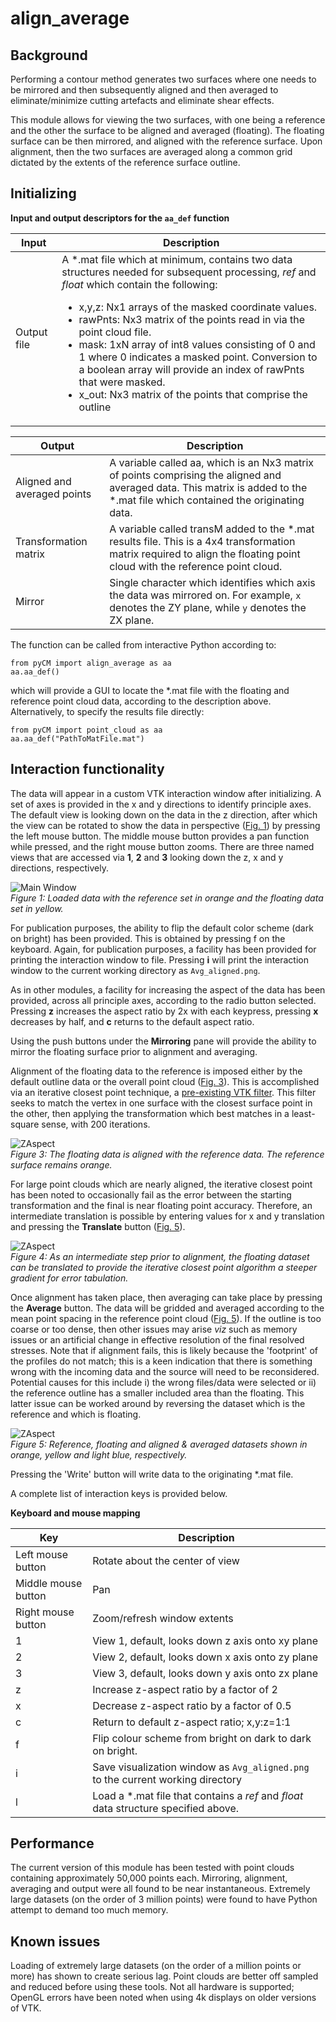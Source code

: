 # align_average

## Background
Performing a contour method generates two surfaces where one needs to be mirrored and then subsequently aligned and then averaged to eliminate/minimize cutting artefacts and eliminate shear effects.

This module allows for viewing the two surfaces, with one being a reference and the other the surface to be aligned and averaged (floating). The floating surface can be then mirrored, and aligned with the reference surface. Upon alignment, then the two surfaces are averaged along a common grid dictated by the extents of the reference surface outline.

## Initializing

**Input and output descriptors for the `aa_def` function**

Input | Description
---  |---
Output file	| A *.mat file which at minimum, contains two data structures needed for subsequent processing, *ref* and *float* which contain the following:<ul><li>x,y,z: Nx1 arrays of the masked coordinate values. </li><li>rawPnts: Nx3 matrix of the points read in via the point cloud file.</li><li>mask: 1xN array of int8 values consisting of 0 and 1 where 0 indicates a masked point. Conversion to a boolean array will provide an index of rawPnts that were masked.</li><li>x_out: Nx3 matrix of the points that comprise the outline</li></ul> 

Output | Description
---  |---
Aligned and averaged points | A variable called aa, which is an Nx3 matrix of points comprising the aligned and averaged data. This matrix is added to the *.mat file which contained the originating data.
Transformation matrix | A variable called transM added to the *.mat results file. This is a 4x4 transformation matrix required to align the floating point cloud with the reference point cloud.
Mirror | Single character which identifies which axis the data was mirrored on. For example, `x` denotes the ZY plane, while `y` denotes the ZX plane.

The function can be called from interactive Python according to:
~~~
from pyCM import align_average as aa
aa.aa_def()
~~~
which will provide a GUI to locate the *.mat file with the floating and reference point cloud data, according to the description above. Alternatively, to specify the results file directly:
~~~
from pyCM import point_cloud as aa
aa.aa_def("PathToMatFile.mat")
~~~


##  Interaction functionality
The data will appear in a custom VTK interaction window after initializing. A set of axes is provided in the x and y directions to identify principle axes. The default view is looking down on the data in the z direction, after which the view can be rotated to show the data in perspective ([Fig. 1](#fig1)) by pressing the left mouse button. The middle mouse button provides a pan function while pressed, and the right mouse button zooms. There are three named views that are accessed via **1**, **2** and **3** looking down the z, x and y directions, respectively. 

<span>![<span>Main Window</span>](images/Avg_loaded.png)</span>  
*<a name="fig1"></a> Figure 1: Loaded data with the reference set in orange and the floating data set in yellow.*

For publication purposes, the ability to flip the default color scheme (dark on bright) has been provided. This is obtained by pressing f on the keyboard. Again, for publication purposes, a facility has been provided for printing the interaction window to file. Pressing **i** will print the interaction window to the current working directory as `Avg_aligned.png`.

As in other modules, a facility for increasing the aspect of the data has been provided, across all principle axes, according to the radio button selected. Pressing **z** increases the aspect ratio by 2x with each keypress, pressing **x** decreases by half, and **c** returns to the default aspect ratio.

Using the push buttons under the **Mirroring** pane will provide the ability to mirror the floating surface prior to alignment and averaging.

Alignment of the floating data to the reference is imposed either by the default outline data or the overall point cloud ([Fig. 3](#fig3)). This is accomplished via an iterative closest point technique, a [pre-existing VTK filter](https://www.vtk.org/doc/nightly/html/classvtkIterativeClosestPointTransform.html#details). This filter seeks to match the vertex in one surface with the closest surface point in the other, then applying the transformation which best matches in a least-square sense, with 200 iterations.

<span>![<span>ZAspect</span>](images/Avg_aligned.png)</span>  
*<a name="fig3"></a> Figure 3: The floating data is aligned with the reference data. The reference surface remains orange.*

For large point clouds which are nearly aligned, the iterative closest point has been noted to occasionally fail as the error between the starting transformation and the final is near floating point accuracy. Therefore, an intermediate translation is possible by entering values for x and y translation and pressing the **Translate** button ([Fig. 5](#fig5)).

<span>![<span>ZAspect</span>](images/Avg_trans.png)</span>  
*<a name="fig4"></a> Figure 4: As an intermediate step prior to alignment, the floating dataset can be translated to provide the iterative closest point algorithm a steeper gradient for error tabulation.*

Once alignment has taken place, then averaging can take place by pressing the **Average** button. The data will be gridded and averaged according to the mean point spacing in the reference point cloud ([Fig. 5](#fig5)). If the outline is too coarse or too dense, then other issues may arise *viz* such as memory issues or an artificial change in effective resolution of the final resolved stresses. Note that if alignment fails, this is likely because the 'footprint' of the profiles do not match; this is a keen indication that there is something wrong with the incoming data and the source will need to be reconsidered. Potential causes for this include i) the wrong files/data were selected or ii) the reference outline has a smaller included area than the floating. This latter issue can be worked around by reversing the dataset which is the reference and which is floating.

<span>![<span>ZAspect</span>](images/Avg_averaged.png)</span>  
*<a name="fig5"></a> Figure 5: Reference, floating and aligned & averaged datasets shown in orange, yellow and light blue, respectively.*

Pressing the 'Write' button will write data to the originating *.mat file. 

A complete list of interaction keys is provided below. 

**Keyboard and mouse mapping**

Key | Description
---  |---
Left mouse button 	|Rotate about the center of view
Middle mouse button 	|Pan
Right mouse button 	|Zoom/refresh window extents
1 	|View 1, default, looks down z axis onto xy plane
2 	|View 2, default, looks down x axis onto zy plane
3 	|View 3, default, looks down y axis onto zx plane
z 	|Increase z-aspect ratio by a factor of 2
x 	|Decrease z-aspect ratio by a factor of 0.5
c 	|Return to default z-aspect ratio; x,y:z=1:1
f 	|Flip colour scheme from bright on dark to dark on bright.
i 	|Save visualization window as `Avg_aligned.png` to the current working directory
l	|Load a *.mat file that contains a *ref* and *float* data structure specified above.

## Performance
The current version of this module has been tested with point clouds containing approximately 50,000 points each. Mirroring, alignment, averaging and output were all found to be near instantaneous. Extremely large datasets (on the order of 3 million points) were found to have Python attempt to demand too much memory.


## Known issues

Loading of extremely large datasets (on the order of a million points or more) has shown to create serious lag. Point clouds are better off sampled and reduced before using these tools. Not all hardware is supported; OpenGL errors have been noted when using 4k displays on older versions of VTK.